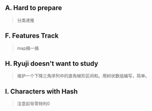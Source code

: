 ## A. Hard to prepare
>分类递推

##  F. Features Track
>map搞一搞

## H. Ryuji doesn't want to study
>维护一个下降三角序列中的直角梯形区间和。用树状数组编写，简单。

##  I. Characters with Hash
>注意前导零特判0
